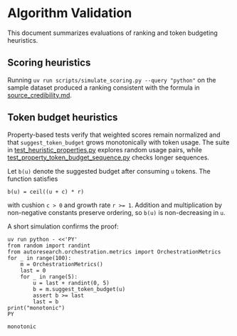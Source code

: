 # Algorithm Validation

This document summarizes evaluations of ranking and token budgeting
heuristics.

## Scoring heuristics

Running `uv run scripts/simulate_scoring.py --query "python"` on the
sample dataset produced a ranking consistent with the formula in
[source_credibility.md](source_credibility.md).

## Token budget heuristics

Property-based tests verify that weighted scores remain normalized and
that `suggest_token_budget` grows monotonically with token usage. The
suite in [test_heuristic_properties.py][thp] explores random usage
pairs, while [test_property_token_budget_sequence.py][tbseq] checks
longer sequences.

Let `b(u)` denote the suggested budget after consuming `u` tokens. The
function satisfies

```
b(u) = ceil((u + c) * r)
```

with cushion `c > 0` and growth rate `r >= 1`. Addition and
multiplication by non-negative constants preserve ordering, so `b(u)` is
non-decreasing in `u`.

A short simulation confirms the proof:

```
uv run python - <<'PY'
from random import randint
from autoresearch.orchestration.metrics import OrchestrationMetrics
for _ in range(100):
    m = OrchestrationMetrics()
    last = 0
    for _ in range(5):
        u = last + randint(0, 5)
        b = m.suggest_token_budget(u)
        assert b >= last
        last = b
print("monotonic")
PY
```

```
monotonic
```

[thp]: ../../tests/unit/test_heuristic_properties.py
[tbseq]: ../../tests/unit/test_property_token_budget_sequence.py
